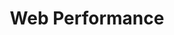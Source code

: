 ---
view: category
lang: en
order: 7
title: Web Performance
description: 
excerpt: 
slug: webperformance
meta:
  - property: og:image
    content: https://ktquez.com/share/ktquez-play-image-share.png
  - name: twitter:image
    content: https://ktquez.com/share/ktquez-play-image-share.png
---
